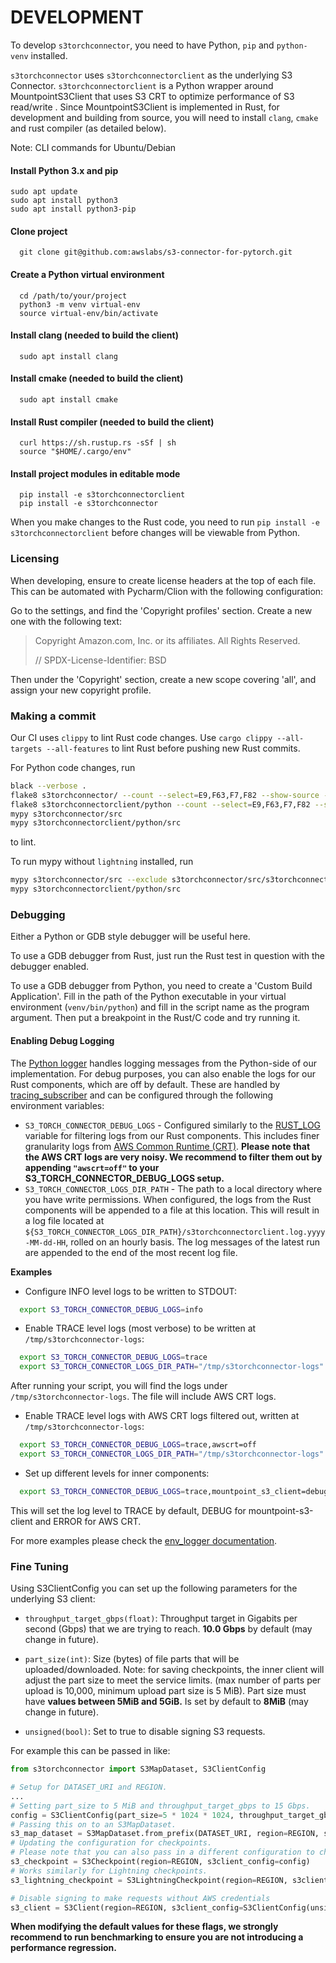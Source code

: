 # DEVELOPMENT

To develop `s3torchconnector`, you need to have Python, `pip` and `python-venv` installed. 

`s3torchconnector` uses `s3torchconnectorclient` as the underlying S3 Connector. `s3torchconnectorclient` is a 
Python wrapper around MountpointS3Client that uses S3 CRT to optimize performance of S3 read/write
.
Since MountpointS3Client is implemented in Rust, for development and building from source, you will need to install 
`clang`, `cmake` and rust compiler (as detailed below). 

Note: CLI commands for Ubuntu/Debian 
#### Install Python 3.x and pip
```shell
sudo apt update
sudo apt install python3
sudo apt install python3-pip
```
#### Clone project
```shell
  git clone git@github.com:awslabs/s3-connector-for-pytorch.git
```
#### Create  a Python virtual environment
```shell
  cd /path/to/your/project
  python3 -m venv virtual-env
  source virtual-env/bin/activate
```
#### Install clang (needed to build the client)
```shell
  sudo apt install clang
```
#### Install cmake (needed to build the client)
```shell
  sudo apt install cmake
```
#### Install Rust compiler (needed to build the client)
```shell
  curl https://sh.rustup.rs -sSf | sh
  source "$HOME/.cargo/env"
```
#### Install project modules in editable mode
```shell
  pip install -e s3torchconnectorclient
  pip install -e s3torchconnector
```


When you make changes to the Rust code, you need to run `pip install -e s3torchconnectorclient` before changes will 
be viewable from Python.


### Licensing
When developing, ensure to create license headers at the top of each file. This can be automated with Pycharm/Clion 
with the following configuration:

Go to the settings, and find the 'Copyright profiles' section. Create a new one with the following text:

> Copyright Amazon.com, Inc. or its affiliates. All Rights Reserved.
> 
> // SPDX-License-Identifier: BSD

Then under the 'Copyright' section, create a new scope covering 'all', and assign your new copyright profile.

### Making a commit

Our CI uses `clippy` to lint Rust code changes. Use `cargo clippy --all-targets --all-features` to lint Rust before
pushing new Rust commits.

For Python code changes, run 
```bash
black --verbose .
flake8 s3torchconnector/ --count --select=E9,F63,F7,F82 --show-source --statistics
flake8 s3torchconnectorclient/python --count --select=E9,F63,F7,F82 --show-source --statistics
mypy s3torchconnector/src
mypy s3torchconnectorclient/python/src
```
 to lint.

To run mypy without `lightning` installed, run
```bash
mypy s3torchconnector/src --exclude s3torchconnector/src/s3torchconnector/lightning
mypy s3torchconnectorclient/python/src
```

### Debugging

Either a Python or GDB style debugger will be useful here.

To use a GDB debugger from Rust, just run the Rust test in question with the debugger enabled.

To use a GDB debugger from Python, you need to create a 'Custom Build Application'. 
Fill in the path of the Python executable in your virtual environment (`venv/bin/python`) and fill in the script name 
as the program argument.
Then put a breakpoint in the Rust/C code and try running it.

#### Enabling Debug Logging
The [Python logger](https://docs.python.org/3/library/logging.html) handles logging messages from the Python-side 
of our implementation.
For debug purposes, you can also enable the logs for our Rust components, which are off by default. 
These are handled by [tracing_subscriber](https://docs.rs/tracing-subscriber/latest/tracing_subscriber/) and can be 
configured through the following environment variables:
- `S3_TORCH_CONNECTOR_DEBUG_LOGS` - Configured similarly to the
[RUST_LOG](https://docs.rs/env_logger/latest/env_logger/#enabling-logging) variable for
filtering logs from our Rust components. This includes finer granularity logs from 
[AWS Common Runtime (CRT)](https://docs.aws.amazon.com/sdkref/latest/guide/common-runtime.html).
**Please note that the AWS CRT logs are very noisy. We recommend to filter them out by appending `"awscrt=off"` to
your S3_TORCH_CONNECTOR_DEBUG_LOGS setup.**
- `S3_TORCH_CONNECTOR_LOGS_DIR_PATH` - The path to a local directory where you have write permissions. 
When configured, the logs from the Rust components will be appended to a file at this location. 
This will result in a log file located at 
`${S3_TORCH_CONNECTOR_LOGS_DIR_PATH}/s3torchconnectorclient.log.yyyy-MM-dd-HH`, rolled on an hourly basis. 
The log messages of the latest run are appended to the end of the most recent log file.

**Examples**
- Configure INFO level logs to be written to STDOUT:
```sh
  export S3_TORCH_CONNECTOR_DEBUG_LOGS=info
```

- Enable TRACE level logs (most verbose) to be written at `/tmp/s3torchconnector-logs`:
```sh
  export S3_TORCH_CONNECTOR_DEBUG_LOGS=trace
  export S3_TORCH_CONNECTOR_LOGS_DIR_PATH="/tmp/s3torchconnector-logs"
```
After running your script, you will find the logs under `/tmp/s3torchconnector-logs`.
The file will include AWS CRT logs. 

- Enable TRACE level logs with AWS CRT logs filtered out, written at `/tmp/s3torchconnector-logs`:
```sh
  export S3_TORCH_CONNECTOR_DEBUG_LOGS=trace,awscrt=off
  export S3_TORCH_CONNECTOR_LOGS_DIR_PATH="/tmp/s3torchconnector-logs"
```

- Set up different levels for inner components:
```sh
  export S3_TORCH_CONNECTOR_DEBUG_LOGS=trace,mountpoint_s3_client=debug,awscrt=error
```
This will set the log level to TRACE by default, DEBUG for mountpoint-s3-client and ERROR for AWS CRT.

For more examples please check the
[env_logger documentation](https://docs.rs/env_logger/latest/env_logger/#enabling-logging).

### Fine Tuning
Using S3ClientConfig you can set up the following parameters for the underlying S3 client: 
* `throughput_target_gbps(float)`: Throughput target in Gigabits per second (Gbps) that we are trying to reach.
  **10.0 Gbps** by default (may change in future).

* `part_size(int)`: Size (bytes) of file parts that will be uploaded/downloaded.
  Note: for saving checkpoints, the inner client will adjust the part size to meet the service limits.
  (max number of parts per upload is 10,000, minimum upload part size is 5 MiB).
  Part size must have **values between 5MiB and 5GiB.** Is set by default to **8MiB** (may change in future).

* `unsigned(bool)`: Set to true to disable signing S3 requests.

For example this can be passed in like: 
```py
from s3torchconnector import S3MapDataset, S3ClientConfig

# Setup for DATASET_URI and REGION.
...
# Setting part_size to 5 MiB and throughput_target_gbps to 15 Gbps.
config = S3ClientConfig(part_size=5 * 1024 * 1024, throughput_target_gbps=15)
# Passing this on to an S3MapDataset.
s3_map_dataset = S3MapDataset.from_prefix(DATASET_URI, region=REGION, s3client_config=config)
# Updating the configuration for checkpoints.
# Please note that you can also pass in a different configuration to checkpoints.
s3_checkpoint = S3Checkpoint(region=REGION, s3client_config=config)
# Works similarly for Lightning checkpoints.
s3_lightning_checkpoint = S3LightningCheckpoint(region=REGION, s3client_config=config)

# Disable signing to make requests without AWS credentials
s3_client = S3Client(region=REGION, s3client_config=S3ClientConfig(unsigned=True))
```

**When modifying the default values for these flags, we strongly recommend to run benchmarking to ensure you are not
introducing a performance regression.**
